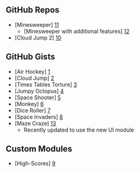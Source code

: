 GitHub Repos
------------
* [Minesweeper] [11]
	* [Minesweeper with additional features] [12]
* [Cloud Jump 2] [10]

GitHub Gists
------------
* [Air Hockey] [1]
* [Cloud Jump] [2]
* [Times Tables Torture] [3]
* [Jumpy Octopus] [4]
* [Space Shooter] [5]
* [Monkey] [6]
* [Dice Roller] [7]
* [Space Invaders] [8]
* [Maze Craze] [13]
	* Recently updated to use the new UI module

Custom Modules
------------
* [High-Scores] [9]

[1]: https://gist.github.com/gillibrand/3271073
[2]: https://gist.github.com/BashedCrab/9098744
[3]: https://gist.github.com/BashedCrab/9062268
[4]: https://gist.github.com/BashedCrab/8949577
[5]: https://gist.github.com/omz/4050951
[6]: https://gist.github.com/GuyCarver/4116156
[7]: https://gist.github.com/mmurdoch/6263978
[8]: https://gist.github.com/davebang/6113246
[9]: https://github.com/tjferry14/High-Scores
[10]: https://github.com/tjferry14/Cloud-Jump-2
[11]: https://github.com/mevdschee/pythonista-minesweeper
[12]: https://github.com/git-bee/pythonista-minesweeper
[13]: https://gist.github.com/GuyCarver/4000630